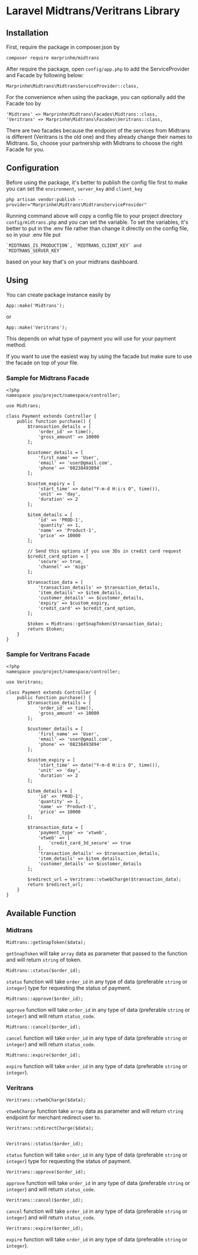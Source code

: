 # Laravel Midtrans/Veritrans Library

## Installation

First, require the package in composer.json by

    composer require marprinhm/midtrans

After require the package, open `config/app.php` to add the ServiceProvider and Facade by following below:

    Marprinhm\Midtrans\MidtransServiceProvider::class,

For the convenience when using the package, you can optionally add the Facade too by

    'Midtrans' => Marprinhm\Midtrans\Facades\Midtrans::class,
    'Veritrans' => Marprinhm\Midtrans\Facades\Veritrans::class,

There are two facades because the endpoint of the services from Midtrans is different (Veritrans is the old one)
and they already change their names to Midtrans. So, choose your partnership with Midtrans to choose the right Facade for you.

## Configuration

Before using the package, it's better to publish the config file first to make you can set the `environment`, `server_key` and `client_key`

    php artisan vendor:publish --provider="Marprinhm\Midtrans\MidtransServiceProvider"

Running command above will copy a config file to your project directory `config/midtrans.php` and you can set the variable. To set the variables, it's better to put in the .env file rather than change it directly on the config file, so in your .env file put

    `MIDTRANS_IS_PRODUCTION`, `MIDTRANS_CLIENT_KEY` and `MIDTRANS_SERVER_KEY`

based on your key that's on your midtrans dashboard.

## Using

You can create package instance easily by

    App::make('Midtrans');

or

    App::make('Veritrans');

This depends on what type of payment you will use for your payment method.

If you want to use the easiest way by using the facade but make sure to use the facade on top of your file.

### Sample for Midtrans Facade

    <?php
    namespace you/project/namespace/controller;

    use Midtrans;

    class Payment extends Controller {
        public function purchase() {
            $transaction_details = [
                'order_id' => time(),
                'gross_amount' => 10000
            ];
            
            $customer_details = [
                'first_name' => 'User',
                'email' => 'user@gmail.com',
                'phone' => '08238493894'
            ];
            
            $custom_expiry = [
                'start_time' => date("Y-m-d H:i:s O", time()),
                'unit' => 'day',
                'duration' => 2
            ];
            
            $item_details = [
                'id' => 'PROD-1',
                'quantity' => 1,
                'name' => 'Product-1',
                'price' => 10000
            ];

            // Send this options if you use 3Ds in credit card request
            $credit_card_option = [
                'secure' => true, 
                'channel' => 'migs'
            ];

            $transaction_data = [
                'transaction_details' => $transaction_details,
                'item_details' => $item_details,
                'customer_details' => $customer_details,
                'expiry' => $custom_expiry,
                'credit_card' => $credit_card_option,
            ];

            $token = Midtrans::getSnapToken($transaction_data);
            return $token;
        }
    }

### Sample for Veritrans Facade

    <?php
    namespace you/project/namespace/controller;

    use Veritrans;

    class Payment extends Controller {
        public function purchase() {
            $transaction_details = [
                'order_id' => time(),
                'gross_amount' => 10000
            ];
            
            $customer_details = [
                'first_name' => 'User',
                'email' => 'user@gmail.com',
                'phone' => '08238493894'
            ];
            
            $custom_expiry = [
                'start_time' => date("Y-m-d H:i:s O", time()),
                'unit' => 'day',
                'duration' => 2
            ];
            
            $item_details = [
                'id' => 'PROD-1',
                'quantity' => 1,
                'name' => 'Product-1',
                'price' => 10000
            ];

            $transaction_data = [
                'payment_type' => 'vtweb',
                'vtweb' => [
                    'credit_card_3d_secure' => true
                ],
                'transaction_details' => $transaction_details,
                'item_details' => $item_details,
                'customer_details' => $customer_details
            ];

            $redirect_url = Veritrans::vtwebCharge($transaction_data);
            return $redirect_url;
        }
    }

## Available Function
### Midtrans

    Midtrans::getSnapToken($data);
`getSnapToken` will take `array` data as parameter that passed to the function and will return `string` of token.

    Midtrans::status($order_id);
`status` function will take `order_id` in any type of data (preferable `string` or `integer`) type for requesting the status of payment.

    Midtrans::approve($order_id);
`approve` function will take `order_id` in any type of data (preferable `string` or `integer`) and will return `status_code`.

    Midtrans::cancel($order_id);
`cancel` function will take `order_id` in any type of data (preferable `string` or `integer`) and will return `status_code`.

    Midtrans::expire($order_id);
`expire` function will take `order_id` in any type of data (preferable `string` or `integer`).

### Veritrans

    Veritrans::vtwebCharge($data);
`vtwebCharge` function take `array` data as parameter and will return `string` endpoint for merchant redirect user to.

    Veritrans::vtdirectCharge($data);

    
    Veritrans::status($order_id);
`status` function will take `order_id` in any type of data (preferable `string` or `integer`) type for requesting the status of payment.

    Veritrans::approve($order_id);
`approve` function will take `order_id` in any type of data (preferable `string` or `integer`) and will return `status_code`.

    Veritrans::cancel($order_id);
`cancel` function will take `order_id` in any type of data (preferable `string` or `integer`) and will return `status_code`.

    Veritrans::expire($order_id);
`expire` function will take `order_id` in any type of data (preferable `string` or `integer`).
